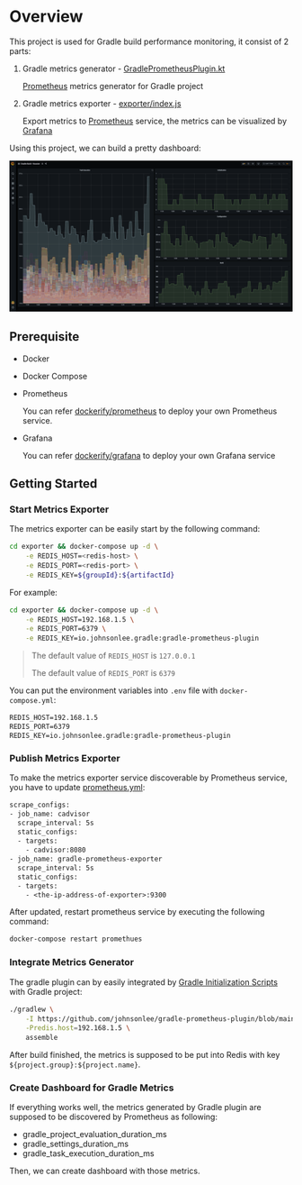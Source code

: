 # Overview

This project is used for Gradle build performance monitoring, it consist of 2 parts:

1. Gradle metrics generator - [GradlePrometheusPlugin.kt](./src/main/kotlin/io/johnsonlee/gradle/metrics/GradlePrometheusPlugin.kt)

    [Prometheus](https://prometheus.io) metrics generator for Gradle project
    
1. Gradle metrics exporter - [exporter/index.js](./exporter/index.js)

    Export metrics to [Prometheus](https://prometheus.io) service, the metrics can be visualized by [Grafana](https://grafana.com)

Using this project, we can build a pretty dashboard:

![Screenshot](./art/screenshot.png)

## Prerequisite

- Docker
- Docker Compose
- Prometheus

    You can refer [dockerify/prometheus](https://github.com/johnsonlee/dockerify/tree/main/prometheus) to deploy your own Prometheus service.

- Grafana

    You can refer [dockerify/grafana](https://github.com/johnsonlee/dockerify/tree/main/grafana) to deploy your own Grafana service

## Getting Started

### Start Metrics Exporter

The metrics exporter can be easily start by the following command:

```bash
cd exporter && docker-compose up -d \
    -e REDIS_HOST=<redis-host> \
    -e REDIS_PORT=<redis-port> \
    -e REDIS_KEY=${groupId}:${artifactId}
```

For example:

```bash
cd exporter && docker-compose up -d \
    -e REDIS_HOST=192.168.1.5 \
    -e REDIS_PORT=6379 \
    -e REDIS_KEY=io.johnsonlee.gradle:gradle-prometheus-plugin
```

> The default value of `REDIS_HOST` is `127.0.0.1` 
>
> The default value of `REDIS_PORT` is `6379`

You can put the environment variables into `.env` file with `docker-compose.yml`:

```
REDIS_HOST=192.168.1.5
REDIS_PORT=6379
REDIS_KEY=io.johnsonlee.gradle:gradle-prometheus-plugin
```

### Publish Metrics Exporter

To make the metrics exporter service discoverable by Prometheus service, you have to update [prometheus.yml](https://github.com/johnsonlee/dockerify/blob/main/prometheus/prometheus.yml):

```
scrape_configs:
- job_name: cadvisor
  scrape_interval: 5s
  static_configs:
  - targets:
    - cadvisor:8080
- job_name: gradle-prometheus-exporter
  scrape_interval: 5s
  static_configs:
  - targets:
    - <the-ip-address-of-exporter>:9300
```

After updated, restart prometheus service by executing the following command:

```bash
docker-compose restart promethues
```

### Integrate Metrics Generator

The gradle plugin can by easily integrated by [Gradle Initialization Scripts](https://docs.gradle.org/current/userguide/init_scripts.html) with Gradle project:

```bash
./gradlew \
    -I https://github.com/johnsonlee/gradle-prometheus-plugin/blob/main/src/main/resources/init.gradle \
    -Predis.host=192.168.1.5 \
    assemble
```

After build finished, the metrics is supposed to be put into Redis with key `${project.group}:${project.name}`.

### Create Dashboard for Gradle Metrics

If everything works well, the metrics generated by Gradle plugin are supposed to be discovered by Prometheus as following:

- gradle_project_evaluation_duration_ms
- gradle_settings_duration_ms
- gradle_task_execution_duration_ms

Then, we can create dashboard with those metrics.
